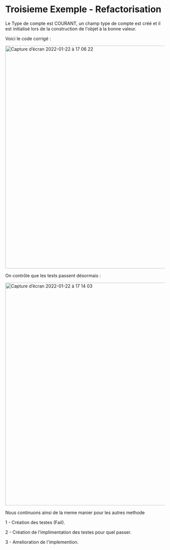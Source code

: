 # Troisieme Exemple - Refactorisation

Le Type de compte est COURANT, un champ type de compte est créé et il est initialisé lors de la construction de l'objet à la bonne valeur.

Voici le code corrigé :

<img width="703" alt="Capture d’écran 2022-01-22 à 17 06 22" src="https://user-images.githubusercontent.com/98129570/150646348-fc7065a3-5ae8-4862-8f6a-4f54ea7a951c.png">

On contrôle que les tests passent désormais :

<img width="703" alt="Capture d’écran 2022-01-22 à 17 14 03" src="https://user-images.githubusercontent.com/98129570/150646641-7435061b-19b5-4730-9cb0-db06b07f7305.png">

Nous continuons ainsi de la meme manier pour les autres methode

1 - Création des testes (Fail).

2 - Création de l'implimentation des testes pour quel passer.

3 - Amelioration de l'implemention.
